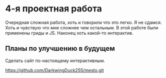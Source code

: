  # __4-я проектная работа__ 
Очередная сложная работа, хоть и говорили что это легко. Я не сдамся. Хоть и чувствую что мне сложнее чем остальным. В этой работе были применены гриды и JS. Наконец хоть какой-то интерактив.
## __Планы по улучшению в будущем__
Сделать сайт по-настоящему интерактивным.


https://github.com/DarkwingDuck255/mesto.git
